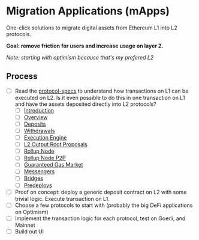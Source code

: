 # Migration Applications (mApps)

One-click solutions to migrate digital assets from Ethereum L1 into L2 protocols.

**Goal: remove friction for users and increase usage on layer 2.**

_Note: starting with optimism because that's my prefered L2_

## Process

- [ ] Read the [protocol-specs](https://github.com/ethereum-optimism/optimism/tree/develop/specs) to understand how transactions on L1 can be executed on L2. Is it even possible to do this in one transaction on L1 and have the assets deposited directly into L2 protocols?
  - [ ] [Introduction](https://github.com/ethereum-optimism/optimism/blob/develop/specs/introduction.md)
  - [ ] [Overview](https://github.com/ethereum-optimism/optimism/blob/develop/specs/overview.md)
  - [ ] [Deposits](https://github.com/ethereum-optimism/optimism/blob/develop/specs/deposits.md)
  - [ ] [Withdrawals](https://github.com/ethereum-optimism/optimism/blob/develop/specs/withdrawals.md)
  - [ ] [Execution Engine](https://github.com/ethereum-optimism/optimism/blob/develop/specs/exec-engine.md)
  - [ ] [L2 Output Root Proposals](https://github.com/ethereum-optimism/optimism/blob/develop/specs/proposals.md)
  - [ ] [Rollup Node](https://github.com/ethereum-optimism/optimism/blob/develop/specs/rollup-node.md)
  - [ ] [Rollup Node P2P](https://github.com/ethereum-optimism/optimism/blob/develop/specs/rollup-node-p2p.md)
  - [ ] [Guaranteed Gas Market](https://github.com/ethereum-optimism/optimism/blob/develop/specs/guaranteed-gas-market.md)
  - [ ] [Messengers](https://github.com/ethereum-optimism/optimism/blob/develop/specs/messengers.md)
  - [ ] [Bridges](https://github.com/ethereum-optimism/optimism/blob/develop/specs/bridges.md)
  - [ ] [Predeploys](https://github.com/ethereum-optimism/optimism/blob/develop/specs/predeploys.md)
- [ ] Proof on concept: deploy a generic deposit contract on L2 with some trivial logic. Execute transaction on L1.
- [ ] Choose a few protocols to start with (probably the big DeFi applications on Optimism)
- [ ] Implement the transaction logic for each protocol, test on Goerli, and Mainnet
- [ ] Build out UI
